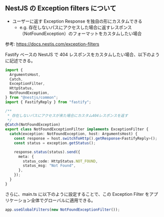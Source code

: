 ## NestJS の Exception filters について

- ユーザーに返す Exception Response を独自の形にカスタムできる
  - e.g. 存在しないパスにアクセスした場合に返すレスポンス（NotFoundException）のフォーマットをカスタムしたい場合

参考: https://docs.nestjs.com/exception-filters

Fastify ベースの NestJS で 404 レスポンスをカスタムしたい場合、以下のように記述できる。

```ts
import {
  ArgumentsHost,
  Catch,
  ExceptionFilter,
  HttpStatus,
  NotFoundException,
} from "@nestjs/common";
import { FastifyReply } from "fastify";

/**
 * 存在しないパスにアクセスが来た場合にカスタム404レスポンスを返す
 */
@Catch(NotFoundException)
export class NotFoundExceptionFilter implements ExceptionFilter {
  catch(exception: NotFoundException, host: ArgumentsHost) {
    const response = host.switchToHttp().getResponse<FastifyReply>();
    const status = exception.getStatus();

    response.status(status).send({
      meta: {
        status_code: HttpStatus.NOT_FOUND,
        status_msg: "Not Found",
      },
    });
  }
}
```

さらに、main.ts に以下のように設定することで、この Exception Filter をアプリケーション全体でグローバルに適用できる。

```ts
app.useGlobalFilters(new NotFoundExceptionFilter());
```
